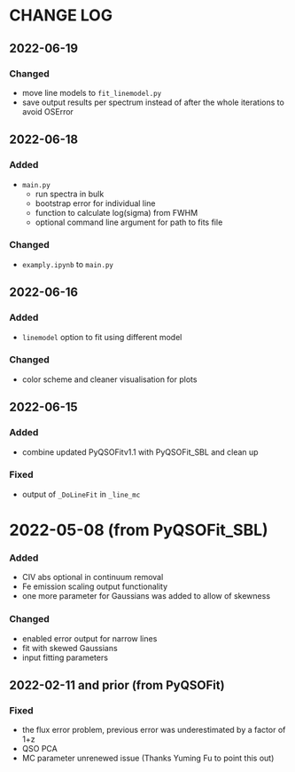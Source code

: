 # CHANGE LOG

## 2022-06-19
### Changed
- move line models to `fit_linemodel.py`
- save output results per spectrum instead of after the whole iterations to avoid OSError


## 2022-06-18
### Added
- `main.py`
  - run spectra in bulk
  - bootstrap error for individual line
  - function to calculate log(sigma) from FWHM
  - optional command line argument for path to fits file
### Changed
- `examply.ipynb` to `main.py`


## 2022-06-16
### Added
- `linemodel` option to fit using different model
### Changed
- color scheme and cleaner visualisation for plots


## 2022-06-15
### Added
- combine updated PyQSOFitv1.1 with PyQSOFit_SBL and clean up
### Fixed
- output of `_DoLineFit` in `_line_mc`


# 2022-05-08 (from PyQSOFit_SBL)
### Added
- CIV abs optional in continuum removal
- Fe emission scaling output functionality
- one more parameter for Gaussians was added to allow of skewness
### Changed
- enabled error output for narrow lines
- fit with skewed Gaussians
- input fitting parameters


## 2022-02-11 and prior (from PyQSOFit)
### Fixed
- the flux error problem, previous error was underestimated by a factor of 1+z
- QSO PCA
- MC parameter unrenewed issue (Thanks Yuming Fu to point this out)


<!-- TEMPLATE
## 2022-MM-DD
### Added
### Changed
### Fixed 
-->
